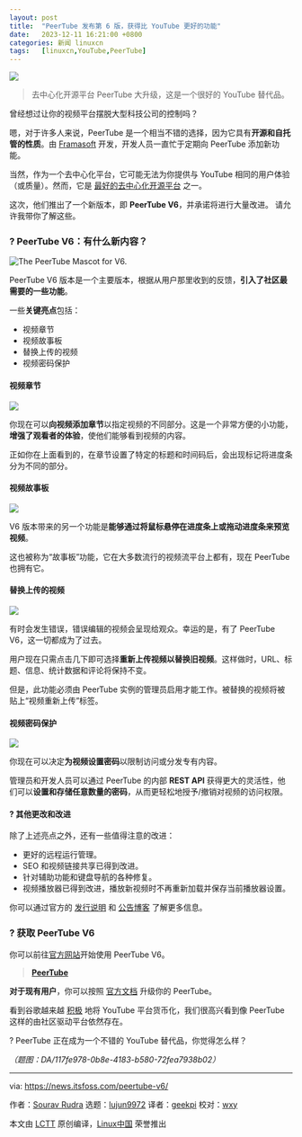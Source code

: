 ```yaml
---
layout: post
title:	"PeerTube 发布第 6 版，获得比 YouTube 更好的功能"
date:	2023-12-11 16:21:00 +0800 
categories:	新闻 linuxcn 
tags:	[linuxcn,YouTube,PeerTube]
---
```



![](/Asserts/Images/album/202312/11/162052hxs4n36n8881x46s.png)



> 
> 去中心化开源平台 PeerTube 大升级，这是一个很好的 YouTube 替代品。
> 
> 
> 


曾经想过让你的视频平台摆脱大型科技公司的控制吗？


嗯，对于许多人来说，PeerTube 是一个相当不错的选择，因为它具有**开源和自托管的性质**。由 [Framasoft](https://framasoft.org/en/) 开发，开发人员一直忙于定期向 PeerTube 添加新功能。


当然，作为一个去中心化平台，它可能无法为你提供与 YouTube 相同的用户体验（或质量）。然而，它是 [最好的去中心化开源平台](https://itsfoss.com/mainstream-social-media-alternaives/) 之一。


这次，他们推出了一个新版本，即 **PeerTube V6**，并承诺将进行大量改进。 请允许我带你了解这些。


### ? PeerTube V6：有什么新内容？


![The PeerTube Mascot for V6.](/Asserts/Images/album/202312/11/162124km3onzxmvbti64sx.png)


PeerTube V6 版本是一个主要版本，根据从用户那里收到的反馈，**引入了社区最需要的一些功能**。


一些**关键亮点**包括：


* 视频章节
* 视频故事板
* 替换上传的视频
* 视频密码保护


#### 视频章节


![](/Asserts/Images/album/202312/11/162125rb5pobbbb2400jjp.png)


你现在可以**向视频添加章节**以指定视频的不同部分。这是一个非常方便的小功能，**增强了观看者的体验**，使他们能够看到视频的内容。


正如你在上面看到的，在章节设置了特定的标题和时间码后，会出现标记将进度条分为不同的部分。


#### 视频故事板


![](/Asserts/Images/album/202312/11/162126djoupysapypyayhx.jpg)


V6 版本带来的另一个功能是**能够通过将鼠标悬停在进度条上或拖动进度条来预览视频**。


这也被称为“故事板”功能，它在大多数流行的视频流平台上都有，现在 PeerTube 也拥有它。


#### 替换上传的视频


![](/Asserts/Images/album/202312/11/162126r4kc4sq25l5485vu.png)


有时会发生错误，错误编辑的视频会呈现给观众。幸运的是，有了 PeerTube V6，这一切都成为了过去。


用户现在只需点击几下即可选择**重新上传视频以替换旧视频**。这样做时，URL、标题、信息、统计数据和评论将保持不变。


但是，此功能必须由 PeerTube 实例的管理员启用才能工作。被替换的视频将被贴上“视频重新上传”标签。


#### 视频密码保护


![](/Asserts/Images/album/202312/11/162127gti8tzfj2lq93atp.png)


你现在可以决定**为视频设置密码**以限制访问或分发专有内容。


管理员和开发人员可以通过 PeerTube 的内部 **REST API** 获得更大的灵活性，他们可以**设置和存储任意数量的密码**，从而更轻松地授予/撤销对视频的访问权限。


#### ?️ 其他更改和改进


除了上述亮点之外，还有一些值得注意的改进：


* 更好的远程运行管理。
* SEO 和视频链接共享已得到改进。
* 针对辅助功能和键盘导航的各种修复。
* 视频播放器已得到改进，播放新视频时不再重新加载并保存当前播放器设置。


你可以通过官方的 [发行说明](https://github.com/Chocobozzz/PeerTube/releases/tag/v6.0.0) 和 [公告博客](https://joinpeertube.org/news/release-6.0) 了解更多信息。


### ? 获取 PeerTube V6


你可以前往[官方网站](https://joinpeertube.org/)开始使用 PeerTube V6。



> 
> **[PeerTube](https://joinpeertube.org/)**
> 
> 
> 


**对于现有用户**，你可以按照 [官方文档](https://docs.joinpeertube.org/install/any-os) 升级你的 PeerTube。


看到谷歌越来越 [积极](https://news.itsfoss.com/youtube-firefox/) 地将 YouTube 平台货币化，我们很高兴看到像 PeerTube 这样的由社区驱动平台依然存在。


? PeerTube 正在成为一个不错的 YouTube 替代品，你觉得怎么样？


*（题图：DA/117fe978-0b8e-4183-b580-72fea7938b02）*




---


via: <https://news.itsfoss.com/peertube-v6/>


作者：[Sourav Rudra](https://news.itsfoss.com/author/sourav/) 选题：[lujun9972](https://github.com/lujun9972) 译者：[geekpi](https://github.com/geekpi) 校对：[wxy](https://github.com/wxy)


本文由 [LCTT](https://github.com/LCTT/TranslateProject) 原创编译，[Linux中国](https://linux.cn/) 荣誉推出
